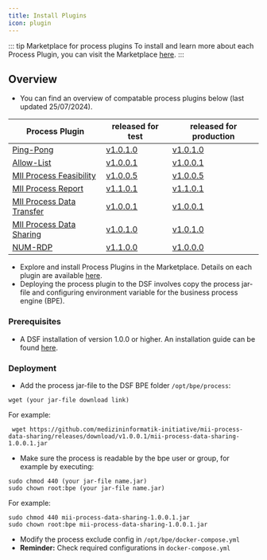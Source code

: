 ```yaml
---
title: Install Plugins
icon: plugin
---
```


::: tip Marketplace for process plugins
To install and learn more about each Process Plugin, you can visit the Marketplace [here](https://hub.dsf.dev/).
:::


## **Overview**
- You can find an overview of compatable process plugins below (last updated 25/07/2024).


| Process Plugin            | released for test             | released for production       |
| ------------------------- | ----------------------------- | ----------------------------- |
| [Ping-Pong](https://github.com/datasharingframework/dsf-process-ping-pong/releases)                 | [v1.0.1.0](https://github.com/datasharingframework/dsf-process-ping-pong/releases/tag/v1.0.1.0) | [v1.0.1.0](https://github.com/datasharingframework/dsf-process-ping-pong/releases/tag/v1.0.1.0) |
| [Allow-List](https://github.com/datasharingframework/dsf-process-allow-list/releases)                | [v1.0.0.1](https://github.com/datasharingframework/dsf-process-allow-list/releases/tag/v1.0.0.1) | [v1.0.0.1](https://github.com/datasharingframework/dsf-process-allow-list/releases/tag/v1.0.0.1) |
| [MII Process Feasibility](https://github.com/medizininformatik-initiative/mii-process-feasibility/releases)   | [v1.0.0.5](https://github.com/medizininformatik-initiative/mii-process-feasibility/releases/tag/v1.0.0.5) | [v1.0.0.5](https://github.com/medizininformatik-initiative/mii-process-feasibility/releases/tag/v1.0.0.5) |
| [MII Process Report](https://github.com/medizininformatik-initiative/mii-process-report/releases)        | [v1.1.0.1](https://github.com/medizininformatik-initiative/mii-process-report/releases/tag/v1.1.0.1) | [v1.1.0.1](https://github.com/medizininformatik-initiative/mii-process-report/releases/tag/v1.1.0.1) |
| [MII Process Data Transfer](https://github.com/medizininformatik-initiative/mii-process-data-transfer/releases) | [v1.0.0.1](https://github.com/medizininformatik-initiative/mii-process-data-sharing/releases/tag/v1.0.0.1) | [v1.0.0.1](https://github.com/medizininformatik-initiative/mii-process-data-sharing/releases/tag/v1.0.0.1) |
| [MII Process Data Sharing](https://github.com/medizininformatik-initiative/mii-process-data-sharing/releases) | [v1.0.1.0](https://github.com/medizininformatik-initiative/mii-process-data-transfer/releases/tag/v1.0.1.0) | [v1.0.1.0](https://github.com/medizininformatik-initiative/mii-process-data-transfer/releases/tag/v1.0.1.0) |
| [NUM-RDP](https://github.com/num-codex/codex-processes-ap1/releases)              | [v1.1.0.0](https://github.com/num-codex/codex-processes-ap1/releases/tag/v1.1.0.0) | [v1.0.0.0](https://github.com/num-codex/codex-processes-ap1/releases/tag/v1.0.0.0) |


- Explore and install Process Plugins in the Marketplace. Details on each plugin are available [here](https://hub.dsf.dev/).
- Deploying the process plugin to the DSF involves copy the process jar-file and configuring environment variable for the business process engine (BPE).


### Prerequisites
- A DSF installation of version 1.0.0 or higher. An installation guide can be found [here](https://dsf.dev/stable/maintain/install.html).

### Deployment
- Add the process jar-file to the DSF BPE folder `/opt/bpe/process`: 
```
wget (your jar-file download link)
```

For example:
```
 wget https://github.com/medizininformatik-initiative/mii-process-data-sharing/releases/download/v1.0.0.1/mii-process-data-sharing-1.0.0.1.jar
```

- Make sure the process is readable by the bpe user or group, for example by executing:
```
sudo chmod 440 (your jar-file name.jar)
sudo chown root:bpe (your jar-file name.jar)
```
For example:
```
sudo chmod 440 mii-process-data-sharing-1.0.0.1.jar
sudo chown root:bpe mii-process-data-sharing-1.0.0.1.jar
```

- Modify the process exclude config in `/opt/bpe/docker-compose.yml`
- **Reminder:** Check required configurations in `docker-compose.yml`